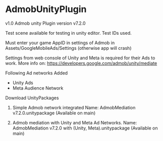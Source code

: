 # AdmobUnityPlugin


v1.0
Admob unity Plugin version v7.2.0

Test scene available for testing in unity editor.
Test IDs used.

Must enter your game AppID in settings of Admob in Assets/GoogleMobileAds/Settings (otherwise app will crash)

Settings from web console of Unity and Meta is required for their Ads to work.
More info on: https://developers.google.com/admob/unity/mediate

Following Ad networks Added
- Unity Ads
- Meta Audience Network

Download UnityPackages
1) Simple Admob network integrated
Name: AdmobMediation v7.2.0.unitypackage (Available on main)

1) Admob mediation with Unity and Meta Ad Networks.
Name: AdmobMediation v7.2.0 with (Unity, Meta).unitypackage (Available on main)
